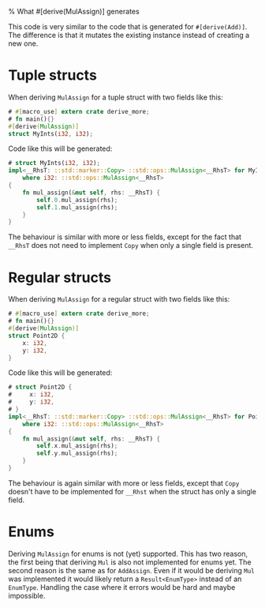 % What #[derive(MulAssign)] generates

This code is very similar to the code that is generated for `#[derive(Add)]`.
The difference is that it mutates the existing instance instead of creating a
new one.

# Tuple structs

When deriving `MulAssign` for a tuple struct with two fields like this:

```rust
# #[macro_use] extern crate derive_more;
# fn main(){}
#[derive(MulAssign)]
struct MyInts(i32, i32);
```

Code like this will be generated:

```rust
# struct MyInts(i32, i32);
impl<__RhsT: ::std::marker::Copy> ::std::ops::MulAssign<__RhsT> for MyInts
    where i32: ::std::ops::MulAssign<__RhsT>
{
    fn mul_assign(&mut self, rhs: __RhsT) {
        self.0.mul_assign(rhs);
        self.1.mul_assign(rhs);
    }
}
```

The behaviour is similar with more or less fields, except for the fact that
`__RhsT` does not need to implement `Copy` when only a single field is present.

# Regular structs

When deriving `MulAssign` for a regular struct with two fields like this:

```rust
# #[macro_use] extern crate derive_more;
# fn main(){}
#[derive(MulAssign)]
struct Point2D {
    x: i32,
    y: i32,
}
```

Code like this will be generated:

```rust
# struct Point2D {
#     x: i32,
#     y: i32,
# }
impl<__RhsT: ::std::marker::Copy> ::std::ops::MulAssign<__RhsT> for Point2D
    where i32: ::std::ops::MulAssign<__RhsT>
{
    fn mul_assign(&mut self, rhs: __RhsT) {
        self.x.mul_assign(rhs);
        self.y.mul_assign(rhs);
    }
}
```

The behaviour is again similar with more or less fields, except that `Copy`
doesn't have to be implemented for `__Rhst` when the struct has only a single
field.

# Enums

Deriving `MulAssign` for enums is not (yet) supported.
This has two reason, the first being that deriving `Mul` is also not implemented
for enums yet.
The second reason is the same as for `AddAssign`.
Even if it would be deriving `Mul` was implemented it would likely return a
`Result<EnumType>` instead of an `EnumType`.
Handling the case where it errors would be hard and maybe impossible.
